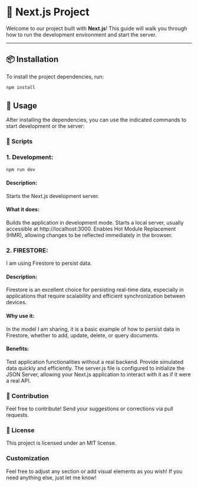 # 🚀 Next.js Project

Welcome to our project built with **Next.js**! This guide will walk you through how to run the development environment and start the server.

---

## 📦 Installation
To install the project dependencies, run:
```bash
npm install
```

## 🚀 Usage
After installing the dependencies, you can use the indicated commands to start development or the server:
### 📜 Scripts

### 1. Development:
```bash
npm run dev
```
#### Description:

Starts the Next.js development server.

#### What it does:

Builds the application in development mode.
Starts a local server, usually accessible at http://localhost:3000.
Enables Hot Module Replacement (HMR), allowing changes to be reflected immediately in the browser.

### 2. FIRESTORE:
I am using Firestore to persist data.

#### Description:

Firestore is an excellent choice for persisting real-time data, especially in applications that require scalability and efficient synchronization between devices.

#### Why use it:

In the model I am sharing, it is a basic example of how to persist data in Firestore, whether to add, update, delete, or query documents.

#### Benefits:

Test application functionalities without a real backend.
Provide simulated data quickly and efficiently. The server.js file is configured to initialize the JSON Server, allowing your Next.js application to interact with it as if it were a real API.

### 🤝 Contribution
Feel free to contribute! Send your suggestions or corrections via pull requests.

### 📄 License
This project is licensed under an MIT license.

### Customization
Feel free to adjust any section or add visual elements as you wish! If you need anything else, just let me know!

